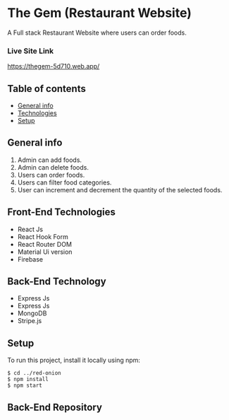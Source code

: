 # The Gem (Restaurant Website)
A Full stack Restaurant Website where users can order foods. 

### Live Site Link 
https://thegem-5d710.web.app/

## Table of contents
* [General info](#general-info)
* [Technologies](#technologies)
* [Setup](#setup)

## General info
1. Admin can add foods.
2. Admin can delete foods.
3. Users can order foods.
4. Users can filter food categories.
5. User can increment and decrement the quantity of the selected foods.   
	
## Front-End Technologies
* React Js
* React Hook Form
* React Router DOM
* Material Ui version
* Firebase

## Back-End Technology
* Express Js
* Express Js
* MongoDB
* Stripe.js

## Setup
To run this project, install it locally using npm:

```
$ cd ../red-onion
$ npm install
$ npm start
```
## Back-End Repository
